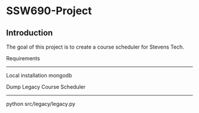 # SSW690-Project


Introduction
------------

The goal of this project is to create a course scheduler for Stevens
Tech.


Requirements
____________

Local installation mongodb

Dump Legacy Course Scheduler
____________________________

python src/legacy/legacy.py
